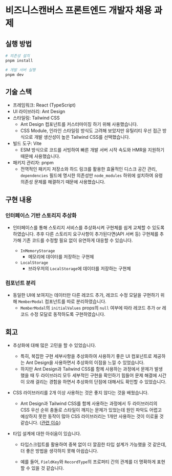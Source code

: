 # 비즈니스캔버스 프론트엔드 개발자 채용 과제

## 실행 방법

```bash
# 의존성 설치
pnpm install

# 개발 서버 실행
pnpm dev
```

## 기술 스택

- 프레임워크: React (TypeScript)
- UI 라이브러리: Ant Design
- 스타일링: Tailwind CSS
  - Ant Design 컴포넌트를 커스터마이징 하기 위해 사용했습니다.
  - CSS Module, 인라인 스타일링 방식도 고려해 보았지만 유틸리티 우선 접근 방식으로 개발 생산성이 높은 Tailwind CSS를 선택했습니다.
- 빌드 도구: Vite
  - ESM 방식으로 코드를 서빙하여 빠른 개발 서버 시작 속도와 HMR을 지원하기 때문에 사용했습니다.
- 패키지 관리자: pnpm
  - 전역적인 패키지 저장소와 하드 링크를 활용한 효율적인 디스크 공간 관리, `dependencies` 필드에 명시한 의존성만 `node_modules` 하위에 설치하여 유령 의존성 문제를 해결하기 때문에 사용했습니다.

## 구현 내용

### 인터페이스 기반 스토리지 추상화

- 인터페이스를 통해 스토리지 서비스를 추상화시켜 구현체를 쉽게 교체할 수 있도록 하였습니다. 추후 다른 스토리지 요구사항이 추가된다면(API 서버 등) 구현체를 추가해 기존 코드를 수정할 필요 없이 유연하게 대응할 수 있습니다.

  - `InMemoryStorage`
    - 메모리에 데이터를 저장하는 구현체
  - `LocalStorage`
    - 브라우저의 `LocalStorage`에 데이터를 저장하는 구현체

### 컴포넌트 분리

- 동일한 UI에 보여지는 데이터만 다른 레코드 추가, 레코드 수정 모달을 구현하기 위해 `MemberModal` 컴포넌트를 따로 분리하였습니다.
  - `MemberModal`의 `initialValues` props의 `null` 여부에 따라 레코드 추가 or 레코드 수정 모달로 동작하도록 구현하였습니다.

## 회고

- 추상화에 대해 많은 고민을 할 수 있었습니다.

  - 특히, 복잡한 구현 세부사항을 추상화하여 사용하기 좋은 UI 컴포넌트로 제공하는 Ant Design을 사용하면서 추상화의 이점을 느낄 수 있었습니다.
  - 하지만 Ant Design과 Tailwind CSS를 함께 사용하는 과정에서 문제가 발생했을 때 두 라이브러리 모두 세부적인 구현을 확인하기 힘들어 문제 해결에 시간이 오래 걸리는 경험을 하면서 추상화의 단점에 대해서도 확인할 수 있었습니다.

- CSS 라이브러리를 2개 이상 사용하는 것은 좋지 않다는 것을 배웠습니다.

  - Ant Design과 Tailwind CSS를 함께 사용하는 과정에서 두 라이브러리의 CSS 우선 순위 충돌로 스타일이 깨지는 문제가 있었는데 원인 파악도 어렵고 예상하지 못한 동작이 많아 CSS 라이브러리는 1개만 사용하는 것이 이로울 것 같습니다. ([관련 이슈](https://github.com/ant-design/ant-design/issues/38794))

- 타입 설계에 대한 아쉬움이 있습니다.

  - 타입스크립트를 활용하여 중복 없이 더 깔끔한 타입 설계가 가능했을 것 같은데, 더 좋은 방법을 생각하지 못해 아쉽습니다.

  - 예를 들어, `FieldKey`와 `RecordType`의 프로퍼티 간의 관계를 더 명확하게 표현할 수 있을 것 같습니다.
